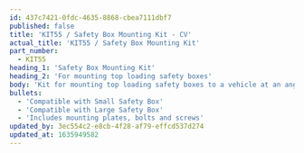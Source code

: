 ```yaml
---
id: 437c7421-0fdc-4635-8868-cbea7111dbf7
published: false
title: 'KIT55 / Safety Box Mounting Kit - CV'
actual_title: 'KIT55 / Safety Box Mounting Kit'
part_number:
  - KIT55
heading_1: 'Safety Box Mounting Kit'
heading_2: 'For mounting top loading safety boxes'
body: 'Kit for mounting top loading safety boxes to a vehicle at an angle of 30° or 60°.'
bullets:
  - 'Compatible with Small Safety Box'
  - 'Compatible with Large Safety Box'
  - 'Includes mounting plates, bolts and screws'
updated_by: 3ec554c2-e8cb-4f28-af79-effcd537d274
updated_at: 1635949582
---
```

